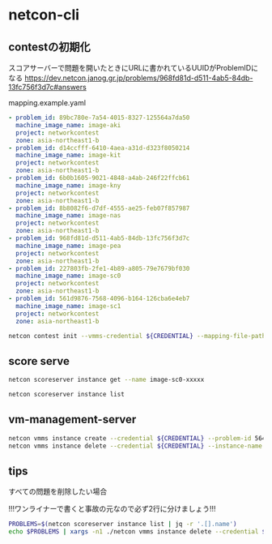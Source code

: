 # netcon-cli

## contestの初期化

スコアサーバーで問題を開いたときにURLに書かれているUUIDがProblemIDになる
https://dev.netcon.janog.gr.jp/problems/968fd81d-d511-4ab5-84db-13fc756f3d7c#answers

mapping.example.yaml
```yaml
- problem_id: 89bc780e-7a54-4015-8327-125564a7da50
  machine_image_name: image-aki
  project: networkcontest
  zone: asia-northeast1-b
- problem_id: d14ccfff-6410-4aea-a31d-d323f8050214
  machine_image_name: image-kit
  project: networkcontest
  zone: asia-northeast1-b
- problem_id: 6b0b1605-9021-4848-a4ab-246f22ffcb61
  machine_image_name: image-kny
  project: networkcontest
  zone: asia-northeast1-b
- problem_id: 8b8082f6-d7df-4555-ae25-feb07f857987
  machine_image_name: image-nas
  project: networkcontest
  zone: asia-northeast1-b
- problem_id: 968fd81d-d511-4ab5-84db-13fc756f3d7c
  machine_image_name: image-pea
  project: networkcontest
  zone: asia-northeast1-b
- problem_id: 227803fb-2fe1-4b89-a805-79e7679bf030
  machine_image_name: image-sc0
  project: networkcontest
  zone: asia-northeast1-b
- problem_id: 561d9876-7568-4096-b164-126cba6e4eb7
  machine_image_name: image-sc1
  project: networkcontest
  zone: asia-northeast1-b
```

```bash
netcon contest init --vmms-credential ${CREDENTIAL} --mapping-file-path ./mapping.yaml --count 1
```

## score serve

```bash
netcon scoreserver instance get --name image-sc0-xxxxx

netcon scoreserver instance list
```

## vm-management-server

```bash
netcon vmms instance create --credential ${CREDENTIAL} --problem-id 564c4898-c55c-460f-ad0a-eab5a539514f --machine-image-name image-sc0
netcon vmms instance delete --credential ${CREDENTIAL} --instance-name image-sc0-rxfe9
```

## tips

すべての問題を削除したい場合

!!!ワンライナーで書くと事故の元なので必ず2行に分けましょう!!!

```bash
PROBLEMS=$(netcon scoreserver instance list | jq -r '.[].name')
echo $PROBLEMS | xargs -n1 ./netcon vmms instance delete --credential ${CREDENTIAL} --instance-name
```
